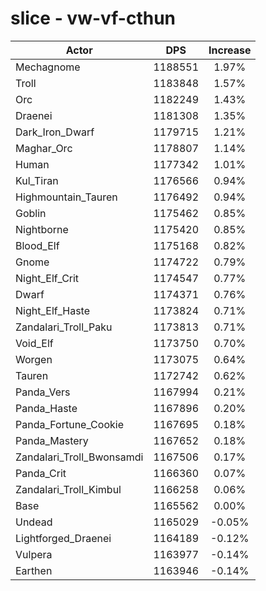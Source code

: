 # slice - vw-vf-cthun
| Actor | DPS | Increase |
|---|:---:|:---:|
|Mechagnome|1188551|1.97%|
|Troll|1183848|1.57%|
|Orc|1182249|1.43%|
|Draenei|1181308|1.35%|
|Dark_Iron_Dwarf|1179715|1.21%|
|Maghar_Orc|1178807|1.14%|
|Human|1177342|1.01%|
|Kul_Tiran|1176566|0.94%|
|Highmountain_Tauren|1176492|0.94%|
|Goblin|1175462|0.85%|
|Nightborne|1175420|0.85%|
|Blood_Elf|1175168|0.82%|
|Gnome|1174722|0.79%|
|Night_Elf_Crit|1174547|0.77%|
|Dwarf|1174371|0.76%|
|Night_Elf_Haste|1173824|0.71%|
|Zandalari_Troll_Paku|1173813|0.71%|
|Void_Elf|1173750|0.70%|
|Worgen|1173075|0.64%|
|Tauren|1172742|0.62%|
|Panda_Vers|1167994|0.21%|
|Panda_Haste|1167896|0.20%|
|Panda_Fortune_Cookie|1167695|0.18%|
|Panda_Mastery|1167652|0.18%|
|Zandalari_Troll_Bwonsamdi|1167506|0.17%|
|Panda_Crit|1166360|0.07%|
|Zandalari_Troll_Kimbul|1166258|0.06%|
|Base|1165562|0.00%|
|Undead|1165029|-0.05%|
|Lightforged_Draenei|1164189|-0.12%|
|Vulpera|1163977|-0.14%|
|Earthen|1163946|-0.14%|
